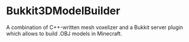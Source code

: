 # Bukkit3DModelBuilder
A combination of C++-written mesh voxelizer and a Bukkit server plugin which allows to build .OBJ models in Minecraft. 
